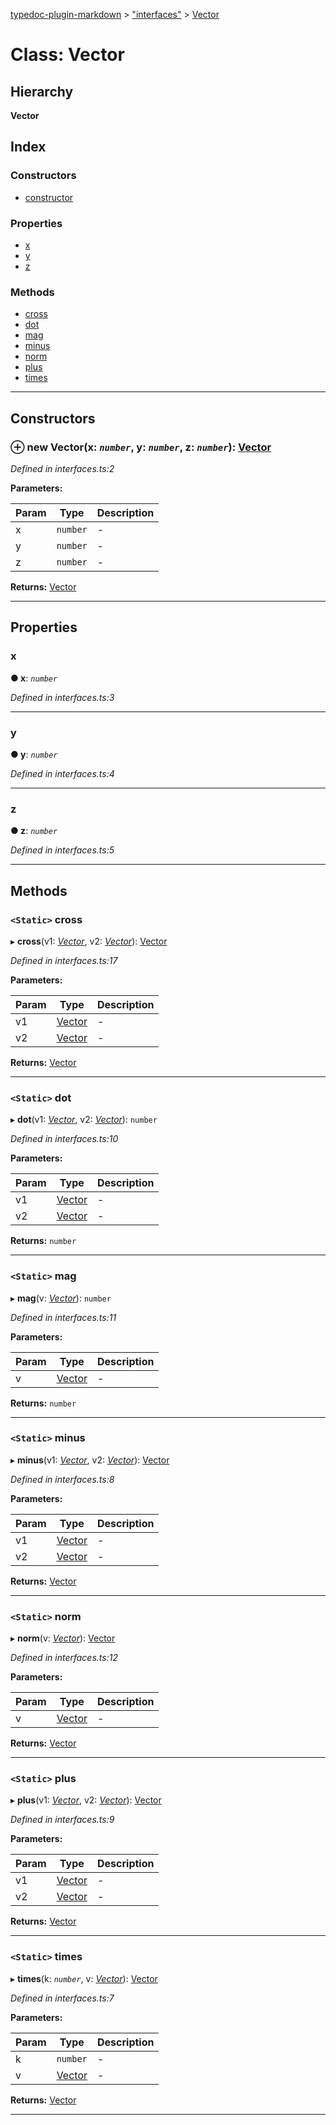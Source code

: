 [typedoc-plugin-markdown](../README.md) > ["interfaces"](../modules/_interfaces_.md) > [Vector](../classes/_interfaces_.vector.md)

# Class: Vector

## Hierarchy

**Vector**

## Index

### Constructors

* [constructor](_interfaces_.vector.md#constructor)

### Properties

* [x](_interfaces_.vector.md#x)
* [y](_interfaces_.vector.md#y)
* [z](_interfaces_.vector.md#z)

### Methods

* [cross](_interfaces_.vector.md#cross)
* [dot](_interfaces_.vector.md#dot)
* [mag](_interfaces_.vector.md#mag)
* [minus](_interfaces_.vector.md#minus)
* [norm](_interfaces_.vector.md#norm)
* [plus](_interfaces_.vector.md#plus)
* [times](_interfaces_.vector.md#times)

---

## Constructors

<a id="constructor"></a>

### ⊕ **new Vector**(x: *`number`*, y: *`number`*, z: *`number`*): [Vector](_interfaces_.vector.md)

*Defined in interfaces.ts:2*

**Parameters:**

| Param | Type | Description |
| ------ | ------ | ------ |
| x | `number`   |  - |
| y | `number`   |  - |
| z | `number`   |  - |

**Returns:** [Vector](_interfaces_.vector.md)

---

## Properties

<a id="x"></a>

###  x

**●  x**:  *`number`* 

*Defined in interfaces.ts:3*

___

<a id="y"></a>

###  y

**●  y**:  *`number`* 

*Defined in interfaces.ts:4*

___

<a id="z"></a>

###  z

**●  z**:  *`number`* 

*Defined in interfaces.ts:5*

___

## Methods

<a id="cross"></a>

### `<Static>` cross

▸ **cross**(v1: *[Vector](_interfaces_.vector.md)*, v2: *[Vector](_interfaces_.vector.md)*): [Vector](_interfaces_.vector.md)

*Defined in interfaces.ts:17*

**Parameters:**

| Param | Type | Description |
| ------ | ------ | ------ |
| v1 | [Vector](_interfaces_.vector.md)   |  - |
| v2 | [Vector](_interfaces_.vector.md)   |  - |

**Returns:** [Vector](_interfaces_.vector.md)

___

<a id="dot"></a>

### `<Static>` dot

▸ **dot**(v1: *[Vector](_interfaces_.vector.md)*, v2: *[Vector](_interfaces_.vector.md)*): `number`

*Defined in interfaces.ts:10*

**Parameters:**

| Param | Type | Description |
| ------ | ------ | ------ |
| v1 | [Vector](_interfaces_.vector.md)   |  - |
| v2 | [Vector](_interfaces_.vector.md)   |  - |

**Returns:** `number`

___

<a id="mag"></a>

### `<Static>` mag

▸ **mag**(v: *[Vector](_interfaces_.vector.md)*): `number`

*Defined in interfaces.ts:11*

**Parameters:**

| Param | Type | Description |
| ------ | ------ | ------ |
| v | [Vector](_interfaces_.vector.md)   |  - |

**Returns:** `number`

___

<a id="minus"></a>

### `<Static>` minus

▸ **minus**(v1: *[Vector](_interfaces_.vector.md)*, v2: *[Vector](_interfaces_.vector.md)*): [Vector](_interfaces_.vector.md)

*Defined in interfaces.ts:8*

**Parameters:**

| Param | Type | Description |
| ------ | ------ | ------ |
| v1 | [Vector](_interfaces_.vector.md)   |  - |
| v2 | [Vector](_interfaces_.vector.md)   |  - |

**Returns:** [Vector](_interfaces_.vector.md)

___

<a id="norm"></a>

### `<Static>` norm

▸ **norm**(v: *[Vector](_interfaces_.vector.md)*): [Vector](_interfaces_.vector.md)

*Defined in interfaces.ts:12*

**Parameters:**

| Param | Type | Description |
| ------ | ------ | ------ |
| v | [Vector](_interfaces_.vector.md)   |  - |

**Returns:** [Vector](_interfaces_.vector.md)

___

<a id="plus"></a>

### `<Static>` plus

▸ **plus**(v1: *[Vector](_interfaces_.vector.md)*, v2: *[Vector](_interfaces_.vector.md)*): [Vector](_interfaces_.vector.md)

*Defined in interfaces.ts:9*

**Parameters:**

| Param | Type | Description |
| ------ | ------ | ------ |
| v1 | [Vector](_interfaces_.vector.md)   |  - |
| v2 | [Vector](_interfaces_.vector.md)   |  - |

**Returns:** [Vector](_interfaces_.vector.md)

___

<a id="times"></a>

### `<Static>` times

▸ **times**(k: *`number`*, v: *[Vector](_interfaces_.vector.md)*): [Vector](_interfaces_.vector.md)

*Defined in interfaces.ts:7*

**Parameters:**

| Param | Type | Description |
| ------ | ------ | ------ |
| k | `number`   |  - |
| v | [Vector](_interfaces_.vector.md)   |  - |

**Returns:** [Vector](_interfaces_.vector.md)

___

